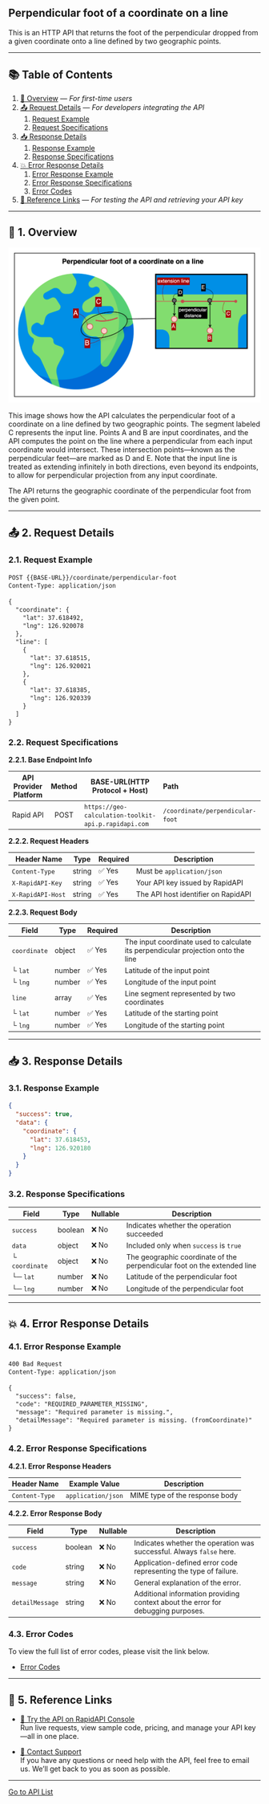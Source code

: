 ## Perpendicular foot of a coordinate on a line

This is an HTTP API that returns the foot of the perpendicular dropped from a given coordinate onto a line defined by two geographic points.

---

## 📚 Table of Contents

1. [🧭 Overview](#-1-overview) — *For first-time users*
2. [📤 Request Details](#-2-request-details) — *For developers integrating the API*
    1. [Request Example](#21-request-example)
    2. [Request Specifications](#22-request-specifications)
3. [📥 Response Details](#-3-response-details)
    1. [Response Example](#31-response-example)
    2. [Response Specifications](#32-response-specifications)
4. [💥 Error Response Details](#-4-error-response-details)
    1. [Error Response Example](#41-error-response-example)
    2. [Error Response Specifications](#42-error-response-specifications)
    3. [Error Codes](#43-error-codes)
5. [🔗 Reference Links](#-5-reference-links) — *For testing the API and retrieving your API key*

---

## 🧭 1. Overview

![perpendicular-foot-of-a-coordinate-on-a-line](./img/perpendicular-foot-of-a-coordinate-on-a-line.png)

This image shows how the API calculates the perpendicular foot of a coordinate on a line defined by two geographic points.
The segment labeled C represents the input line.
Points A and B are input coordinates, and the API computes the point on the line where a perpendicular from each input coordinate would intersect.
These intersection points—known as the perpendicular feet—are marked as D and E.
Note that the input line is treated as extending infinitely in both directions, even beyond its endpoints, to allow for perpendicular projection from any input coordinate.

The API returns the geographic coordinate of the perpendicular foot from the given point.

---

## 📤 2. Request Details

### 2.1. Request Example

```http request
POST {{BASE-URL}}/coordinate/perpendicular-foot
Content-Type: application/json

{
  "coordinate": {
    "lat": 37.618492,
    "lng": 126.920078
  },
  "line": [
    {
      "lat": 37.618515,
      "lng": 126.920021
    },
    {
      "lat": 37.618385,
      "lng": 126.920339
    }
  ]
}
```

### 2.2. Request Specifications

**2.2.1. Base Endpoint Info**

| API Provider Platform | Method | BASE-URL(HTTP Protocol + Host)                       | Path                             |
|:---------------------:|:------:|------------------------------------------------------|:---------------------------------|
|       Rapid API       |  POST  | `https://geo-calculation-toolkit-api.p.rapidapi.com` | `/coordinate/perpendicular-foot` |

**2.2.2. Request Headers**

| Header Name       | Type   | Required | Description                         |
|-------------------|--------|----------|-------------------------------------|
| `Content-Type`    | string | ✅ Yes    | Must be `application/json`          |
| `X-RapidAPI-Key`  | string | ✅ Yes    | Your API key issued by RapidAPI     |
| `X-RapidAPI-Host` | string | ✅ Yes    | The API host identifier on RapidAPI |

**2.2.3. Request Body**

| Field        | Type   | Required | Description                                                                       |
|--------------|--------|----------|-----------------------------------------------------------------------------------|
| `coordinate` | object | ✅ Yes    | The input coordinate used to calculate its perpendicular projection onto the line |
| └ `lat`      | number | ✅ Yes    | Latitude of the input point                                                       |
| └ `lng`      | number | ✅ Yes    | Longitude of the input point                                                      |
| `line`       | array  | ✅ Yes    | Line segment represented by two coordinates                                       |
| └ `lat`      | number | ✅ Yes    | Latitude of the starting point                                                    |
| └ `lng`      | number | ✅ Yes    | Longitude of the starting point                                                   |                                                  |

---

## 📥 3. Response Details

### 3.1. Response Example

```json
{
  "success": true,
  "data": {
    "coordinate": {
      "lat": 37.618453,
      "lng": 126.920180
    }
  }
}
```

### 3.2. Response Specifications

| Field          | Type    | Nullable | Description                                                              |
|----------------|---------|----------|--------------------------------------------------------------------------|
| `success`      | boolean | ❌ No     | Indicates whether the operation succeeded                                |
| `data`         | object  | ❌ No     | Included only when `success` is `true`                                   |
| └ `coordinate` | object  | ❌ No     | The geographic coordinate of the perpendicular foot on the extended line |
| └─ `lat`       | number  | ❌ No     | Latitude of the perpendicular foot                                       |
| └─ `lng`       | number  | ❌ No     | Longitude of the perpendicular foot                                      |

---

## 💥 4. Error Response Details

### 4.1. Error Response Example

```http request
400 Bad Request
Content-Type: application/json

{
  "success": false,
  "code": "REQUIRED_PARAMETER_MISSING",
  "message": "Required parameter is missing.",
  "detailMessage": "Required parameter is missing. (fromCoordinate)"
}
```

### 4.2. Error Response Specifications

**4.2.1. Error Response Headers**

| Header Name    | Example Value      | Description                    |
|----------------|--------------------|--------------------------------|
| `Content-Type` | `application/json` | MIME type of the response body |

**4.2.2. Error Response Body**

| Field           | Type    | Nullable | Description                                                                      |
|-----------------|---------|----------|----------------------------------------------------------------------------------|
| `success`       | boolean | ❌ No     | Indicates whether the operation was successful. Always `false` here.             |
| `code`          | string  | ❌ No     | Application-defined error code representing the type of failure.                 |
| `message`       | string  | ❌ No     | General explanation of the error.                                                |
| `detailMessage` | string  | ❌ No     | Additional information providing context about the error for debugging purposes. |

### 4.3. Error Codes

To view the full list of error codes, please visit the link below.

- [Error Codes](./common/error-codes.md)

---

## 🔗 5. Reference Links

- [🚀 Try the API on RapidAPI Console](https://rapidapi.com/your-api/test)  
  Run live requests, view sample code, pricing, and manage your API key—all in one place.


- [💬 Contact Support](mailto:support@yourapi.com)  
  If you have any questions or need help with the API, feel free to email us. We’ll get back to you as soon as possible.

---

[Go to API List](../README)